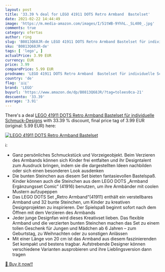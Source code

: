 ```yaml
---
layout: post
title: '33.39 % deal for LEGO 41911 DOTS Retro Armband  Bastelset'
date: 2021-02-22 14:44:49
image: 'https://m.media-amazon.com/images/I/51tWB-9YhhL._SL400_.jpg'
comments: true
category: ofertas
author: ring
slug: 'B0813Q68JR-de LEGO 41911 DOTS Retro Armband Bastelset für individuelle...'
sku: 'B0813Q68JR-de'
tags: [ 'lego', ]
actualPrice: 3.99 EUR
currency: EUR
price: 3.99
comparePrice: 5.99 EUR
prodname: 'LEGO 41911 DOTS Retro Armband  Bastelset für individuelle Schmuck-Designs'
country: 'de'
flag: '🇩🇪'
brand: 'LEGO'
buyurl: 'https://www.amazon.de/dp/B0813Q68JR/?tag=tolees0ca-21'
descuento: '33.39'
average: '3.91'
---
```


There's a deal [LEGO 41911 DOTS Retro Armband  Bastelset für individuelle Schmuck-Designs](https://www.amazon.de/dp/B0813Q68JR/?tag=tolees0ca-21)  with  33.39 % discount, final price tag of  3.99 EUR (original: 5.99 EUR) here:

[![LEGO 41911 DOTS Retro Armband  Bastelset](https://m.media-amazon.com/images/I/51tWB-9YhhL._SL400_.jpg)](https://www.amazon.de/dp/B0813Q68JR/?tag=tolees0ca-21)

ℹ️:

- Ganz persönliches Schmuckstück und Vorzeigeobjekt. Beim Verzieren des Armbands können sich Kinder frei entfalten und ihr Designtalent zum Ausdruck bringen, indem sie die dargestellten Ideen nachbilden oder sich einen besonderen Look ausdenken
- Die bunten Steinchen aus diesem Set bieten fantasievollen Bastelspaß. Kinder können auch die Steinchen aus dem LEGO DOTS „Armband Ergänzungsset Comic“ (41916) benutzen, um ihre Armbänder mit coolen Mustern aufzupeppen
- Das LEGO DOTS Set „Retro Armband“(41911) enthält ein verstellbares Armband und 32 bunte Steinchen, um Kinder zu kreativen Designprojekten zu inspirieren. Der Spielspaß beginnt sofort nach dem Öffnen mit dem Verzieren des Armbands
- Jeder junge Designfan wird dieses Kreativset lieben. Das flexible Armband und die verzierten bunten Steinchen machen das Set zu einem tollen Geschenk für Jungen und Mädchen ab 6 Jahren – zum Geburtstag, zu Weihnachten oder zu sonstigen Anlässen
- Mit einer Länge von 20 cm ist das Armband aus diesem faszinierenden Set kompakt und bestens tragbar. Aufstrebende Designer können verschiedene Varianten ausprobieren und ihre Lieblingsversion dann tragen

[🛒 Buy it now!!](https://www.amazon.de/dp/B0813Q68JR/?tag=tolees0ca-21)
